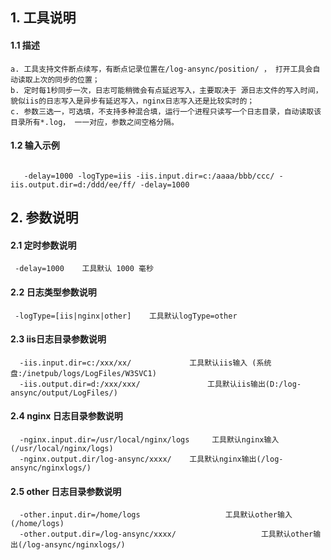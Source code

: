 ## 1. 工具说明  
#### 1.1 描述  
  
    a. 工具支持文件断点续写，有断点记录位置在/log-ansync/position/ ， 打开工具会自动读取上次的同步的位置； 
    b. 定时每1秒同步一次，日志可能稍微会有点延迟写入，主要取决于 源日志文件的写入时间，貌似iis的日志写入是异步有延迟写入，nginx日志写入还是比较实时的； 
    c. 参数三选一，可选填，不支持多种混合填，运行一个进程只读写一个日志目录，自动读取该目录所有*.log， 一一对应，参数之间空格分隔。
  
      
#### 1.2 输入示例  
``` 
        
   -delay=1000 -logType=iis -iis.input.dir=c:/aaaa/bbb/ccc/ -iis.output.dir=d:/ddd/ee/ff/ -delay=1000
```

## 2. 参数说明  
#### 2.1 定时参数说明   
```
 -delay=1000    工具默认 1000 毫秒
```

#### 2.2 日志类型参数说明   
```
 -logType=[iis|nginx|other]    工具默认logType=other  
```

#### 2.3 iis日志目录参数说明  
```
  -iis.input.dir=c:/xxx/xx/    			工具默认iis输入 (系统盘:/inetpub/logs/LogFiles/W3SVC1)  
  -iis.output.dir=d:/xxx/xxx/  				工具默认iis输出(D:/log-ansync/output/LogFiles/)  
```
 
#### 2.4 nginx 日志目录参数说明  
```
  -nginx.input.dir=/usr/local/nginx/logs     工具默认nginx输入 (/usr/local/nginx/logs)  
  -nginx.output.dir/log-ansync/xxxx/	工具默认nginx输出(/log-ansync/nginxlogs/)   
```

#### 2.5 other 日志目录参数说明  
```
  -other.input.dir=/home/logs				    工具默认other输入 (/home/logs)  
  -other.output.dir=/log-ansync/xxxx/		            工具默认other输出(/log-ansync/nginxlogs/)   
```
